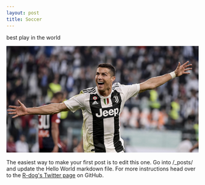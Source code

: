 ```yaml
---
layout: post
title: Soccer
---
```

best play in the world

![ronaldo](/images/ronaldo.jpg)

The easiest way to make your first post is to edit this one. Go into /_posts/ and update the Hello World markdown file. For more instructions head over to the [R-dog's Twitter page](https://twitter.com/search?q=ronaldo&ref_src=twsrc%5Egoogle%7Ctwcamp%5Eserp%7Ctwgr%5Esearch) on GitHub.
